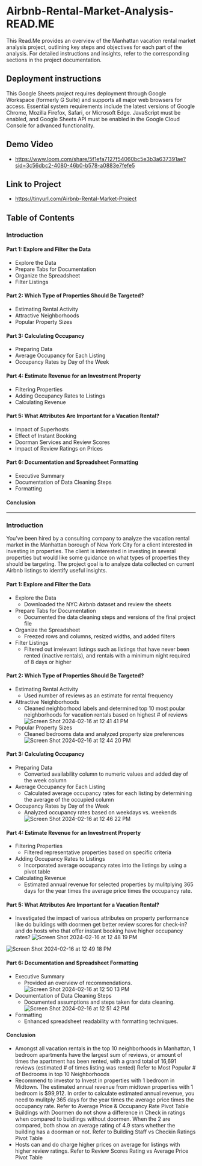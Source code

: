 # Airbnb-Rental-Market-Analysis-READ.ME
This Read.Me provides an overview of the Manhattan vacation rental market analysis project, outlining key steps and objectives for each part of the analysis. For detailed instructions and insights, refer to the corresponding sections in the project documentation.

## Deployment instructions
This Google Sheets project requires deployment through Google Workspace (formerly G Suite) and supports all major web browsers for access. Essential system requirements include the latest versions of Google Chrome, Mozilla Firefox, Safari, or Microsoft Edge. JavaScript must be enabled, and Google Sheets API must be enabled in the Google Cloud Console for advanced functionality.

## Demo Video
* https://www.loom.com/share/5f1efa7127f54060bc5e3b3a637391ae?sid=3c56dbc2-4080-46b0-b578-a0883e7fefe5

## Link to Project
* https://tinyurl.com/Airbnb-Rental-Market-Project

## Table of Contents
### Introduction

#### Part 1: Explore and Filter the Data
* Explore the Data
* Prepare Tabs for Documentation
* Organize the Spreadsheet
* Filter Listings

#### Part 2: Which Type of Properties Should Be Targeted?
* Estimating Rental Activity
* Attractive Neighborhoods
* Popular Property Sizes
  
#### Part 3: Calculating Occupancy
* Preparing Data
* Average Occupancy for Each Listing
* Occupancy Rates by Day of the Week
  
#### Part 4: Estimate Revenue for an Investment Property
* Filtering Properties
* Adding Occupancy Rates to Listings
* Calculating Revenue

#### Part 5: What Attributes Are Important for a Vacation Rental?
* Impact of Superhosts
* Effect of Instant Booking
* Doorman Services and Review Scores
* Impact of Review Ratings on Prices

#### Part 6: Documentation and Spreadsheet Formatting
* Executive Summary
* Documentation of Data Cleaning Steps
* Formatting

#### Conclusion

----------------------------------

### Introduction
You’ve been hired by a consulting company to analyze the vacation rental market in the Manhattan borough of New York City for a client interested in investing in properties. The client is interested in investing in several properties but would like some guidance on what types of properties they should be targeting. The project goal is to analyze data collected on current Airbnb listings to identify useful insights.

#### Part 1: Explore and Filter the Data
* Explore the Data
  * Downloaded the NYC Airbnb dataset and review the sheets
* Prepare Tabs for Documentation
  * Documented the data cleaning steps and versions of the final project file
* Organize the Spreadsheet
  * Freezed rows and columns, resized widths, and added filters
* Filter Listings
  * Filtered out irrelevant listings such as listings that have never been rented (inactive rentals), and rentals with a minimum night required of 8 days or higher
  
#### Part 2: Which Type of Properties Should Be Targeted?
* Estimating Rental Activity
  * Used number of reviews as an estimate for rental frequency
* Attractive Neighborhoods
  * Cleaned neighborhood labels and determined top 10 most poular neighborhoods for vacation rentals based on highest # of reviews
![Screen Shot 2024-02-16 at 12 41 41 PM](https://github.com/Robblodo11/Airbnb-Rental-Marker-Analysis-READ.ME/assets/153016872/2da909ae-b808-4750-bec6-e193ae75be17)
* Popular Property Sizes
  * Cleaned bedrooms data and analyzed property size preferences
![Screen Shot 2024-02-16 at 12 44 20 PM](https://github.com/Robblodo11/Airbnb-Rental-Marker-Analysis-READ.ME/assets/153016872/1a30b175-31e5-4f8a-a5ae-3c7cc9a99c93)
#### Part 3: Calculating Occupancy
* Preparing Data
  * Converted availability column to numeric values and added day of the week column
* Average Occupancy for Each Listing
  * Calculated average occupancy rates for each listing by determining the average of the occupied column
* Occupancy Rates by Day of the Week
  * Analyzed occupancy rates based on weekdays vs. weekends
![Screen Shot 2024-02-16 at 12 46 22 PM](https://github.com/Robblodo11/Airbnb-Rental-Marker-Analysis-READ.ME/assets/153016872/94b7124e-b403-4f7d-ba46-3aeea73e7955)
#### Part 4: Estimate Revenue for an Investment Property
* Filtering Properties
  * Filtered representative properties based on specific criteria
* Adding Occupancy Rates to Listings
  * Incorporated average occupancy rates into the listings by using a pivot table
* Calculating Revenue
  * Estimated annual revenue for selected properties by mulitplying 365 days for the year times the average price times the occupancy rate.

#### Part 5: What Attributes Are Important for a Vacation Rental?
* Investigated the impact of various attributes on property performance like do buildings with doormen get better review scores for check-in? and do hosts who that offer instant booking have higher occupancy rates?
![Screen Shot 2024-02-16 at 12 48 19 PM](https://github.com/Robblodo11/Airbnb-Rental-Marker-Analysis-READ.ME/assets/153016872/390be496-cf1f-4476-a1e6-f54786e43668)

![Screen Shot 2024-02-16 at 12 49 18 PM](https://github.com/Robblodo11/Airbnb-Rental-Marker-Analysis-READ.ME/assets/153016872/2f5981b5-775d-4d3e-b0a0-4602a7f3f2a6)
#### Part 6: Documentation and Spreadsheet Formatting
* Executive Summary
  * Provided an overview of recommendations.
![Screen Shot 2024-02-16 at 12 50 13 PM](https://github.com/Robblodo11/Airbnb-Rental-Marker-Analysis-READ.ME/assets/153016872/835978d1-c92d-4715-bbef-5e6de71c85c1) 
* Documentation of Data Cleaning Steps
  * Documented assumptions and steps taken for data cleaning.
![Screen Shot 2024-02-16 at 12 51 42 PM](https://github.com/Robblodo11/Airbnb-Rental-Marker-Analysis-READ.ME/assets/153016872/d0464a9b-ed0f-4a0e-851f-b78b55458b67)
* Formatting
  * Enhanced spreadsheet readability with formatting techniques.
#### Conclusion
* Amongst all vacation rentals in the top 10 neighborhoods in Manhattan, 1 bedroom apartments have the largest sum of reviews, or amount of times the apartment has been rented, with a grand total of 16,691 reviews (estimated # of times listing was rented) Refer to Most Popular # of Bedrooms in top 10 Neighborhoods
* Recommend to investor to Invest in properties with 1 bedroom in Midtown. The estimated annual revenue from midtown properties with 1 bedroom is $99,912. In order to calculate estimated annual revenue, you need to mulitply 365 days for the year times the average price times the occupancy rate. Refer to Average Price & Occupancy Rate Pivot Table
* Buildings with Doormen do not show a difference in Check in ratings when compared to buidlings without doormen. When the 2 are compared, both show an average rating of 4.9 stars whether the building has a doorman or not. Refer to Building Staff vs Checkin Ratings Pivot Table
* Hosts can and do charge higher prices on average for listings with higher review ratings. Refer to Review Scores Rating vs Average Price Pivot Table




